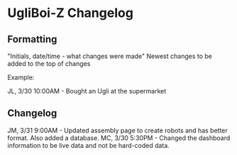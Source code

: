 # UgliBoi-Z Changelog
## Formatting
"Initials, date/time - what changes were made"
Newest changes to be added to the top of changes

Example:

JL, 3/30 10:00AM - Bought an Ugli at the supermarket

## Changelog

JM, 3/31 9:00AM - Updated assembly page to create robots and has better format. Also added a database.
MC, 3/30 5:30PM - Changed the dashboard information to be live data and not be hard-coded data.
